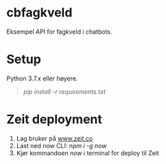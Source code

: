 # cbfagkveld
Eksempel API for fagkveld i chatbots.
# Setup
Python 3.7.x eller høyere. <br>
> *pip install -r requirements.txt*
# Zeit deployment
1. Lag bruker på www.zeit.co
2. Last ned now CLI:
   *npm i -g now*
3. Kjør kommandoen *now* i terminal for deploy til Zeit

